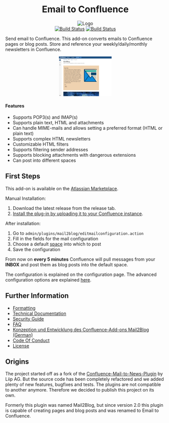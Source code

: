<h1 align="center">Email to Confluence</h1>

<p align="center">
    <img src="doc/mail2blog-logo.jpg" alt="Logo" width="33%">
    <br>
    <a href="https://travis-ci.org/dm-drogeriemarkt/Mail2Blog"><img src="https://travis-ci.org/dm-drogeriemarkt/Mail2Blog.svg?branch=master" alt="Build Status"></a>
    <a href="https://codecov.io/gh/dm-drogeriemarkt/Mail2Blog"><img src="https://img.shields.io/codecov/c/github/dm-drogeriemarkt/Mail2Blog.svg" alt="Build Status"></a>
</p>

Send email to Confluence. This add-on converts emails to Confluence pages or blog posts. Store and reference your weekly/daily/monthly newsletters in Confluence.

<p align="center">
    <img width="33%" src="doc/example-blog-post.jpg">
</p>

#### Features

- Supports POP3(s) and IMAP(s)
- Supports plain text, HTML and attachments
- Can handle MIME-mails and allows setting a preferred format (HTML or plain text)
- Supports complex HTML newsletters
- Customizable HTML filters
- Supports filtering sender addresses
- Supports blocking attachments with dangerous extensions
- Can post into different spaces

## First Steps

This add-on is available on the [Atlassian Marketplace](https://marketplace.atlassian.com/plugins/de.dm.mail2blog.mail2blog/server/overview).

Manual Installation:

1. Download the latest release from the release tab.
2. [Install the plug-in by uploading it to your Confluence instance](https://confluence.atlassian.com/upm/installing-add-ons-273875715.html#Installingadd-ons-Installingbyfileupload).

After installation:

1. Go to `admin/plugins/mail2blog/editmailconfiguration.action`
2. Fill in the fields for the mail configuration
3. Choose a default [space](https://confluence.atlassian.com/doc/spaces-139459.html) into which to post
4. Save the configuration

From now on **every 5 minutes** Confluence will pull messages from your **INBOX**
and post them as blog posts into the default space.

The configuration is explained on the configuration page.
The advanced configuration options are explained [here](doc/advanced_configuration.md).

## Further Information
- [Formatting](doc/formatting.md)
- [Technical Documentation](doc/technical_documentation.md)
- [Security Guide](doc/security_guide.md)
- [FAQ](doc/faq.md)
- [Konzeption und Entwicklung des Confluence-Add-ons Mail2Blog (German)](doc/konzeption_und_entwicklung_des_confluence_add_ons_mail2blog.pdf)
- [Code Of Conduct](CODE_OF_CONDUCT.md)
- [License](LICENSE.txt)

## Origins

The project started off as a fork of the [Confluence-Mail-to-News-Plugin](https://github.com/stimmt/Confluence-Mail-to-News-Plugin) by Liip AG.
But the source code has been completely refactored and we added plenty of new features, bugfixes and tests.
The plugins are not compatible to another anymore. Therefore we decided to publish this project on its own.

Formerly this plugin was named Mail2Blog, but since version 2.0 this plugin is capable of creating pages and blog posts
and was renamed to Email to Confluence.

